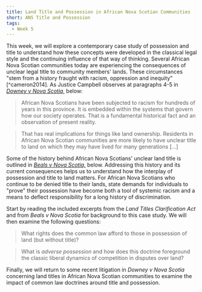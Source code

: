 ```yaml
---
title: Land Title and Possession in African Nova Scotian Communities
short: ANS Title and Possession
tags:
  - Week 5
---
```


This week, we will explore a contemporary case study of possession and title to understand how these concepts were developed in the classical legal style and the continuing influence of that way of thinking. Several African Nova Scotian communities today are experiencing the consequences of unclear legal title to community members' lands. These circumstances "stem from a history fraught with racism, oppression and inequity"[^cameron2014]. As Justice Campbell observes at paragraphs 4-5 in *[Downey v Nova Scotia,](#downey-v-nova-scotia-attorney-general-2020-nssc-201)* below:

> African Nova Scotians have been subjected to racism for hundreds of years in this province. It is embedded within the systems that govern how our society operates. That is a fundamental historical fact and an observation of present reality.

> That has real implications for things like land ownership. Residents in African Nova Scotian communities are more likely to have unclear title to land on which they may have lived for many generations […]

Some of the history behind African Nova Scotians' unclear land title is outlined in *[Beals v Nova Scotia,](#beals-v-nova-scotia-attorney-general-2020-nssc-60)* below. Addressing this history and its current consequences helps us to understand how the interplay of possession and title to land matters. For African Nova Scotians who continue to be denied title to their lands, state demands for individuals to "prove" their possession have become both a tool of systemic racism and a means to deflect responsibility for a long history of discrimination.

Start by reading the included excerpts from the *Land Titles Clarification Act* and from *Beals v Nova Scotia* for background to this case study. We will then examine the following questions:

> What rights does the common law afford to those in possession of land (but without title)?

> What is *adverse possession* and how does this doctrine foreground the classic liberal dynamics of competition in disputes over land? 

Finally, we will return to some recent litigation in *Downey v Nova Scotia* concerning land titles in African Nova Scotian communities to examine the impact of common law doctrines around title and possession. 
